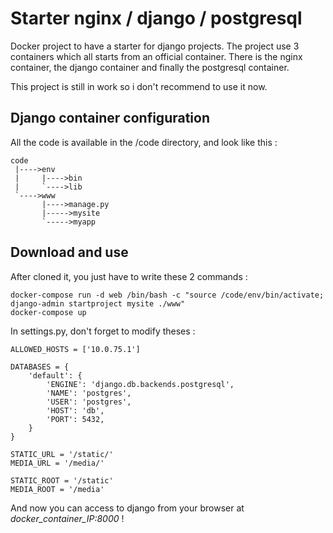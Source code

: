 Starter nginx / django / postgresql
===================

Docker project to have a starter for django projects. The project use 3 containers which all starts from an official container. There is the nginx container, the django container and finally the postgresql container.

This project is still in work so i don't recommend to use it now.

Django container configuration
-------------

All the code is available in the /code directory, and look like this :

```
code
 |---->env
 |     |---->bin
 |     `---->lib
 `---->www
       |---->manage.py
       |----->mysite
       `----->myapp
```

Download and use
-------------

After cloned it, you just have to write these 2 commands :
```
docker-compose run -d web /bin/bash -c "source /code/env/bin/activate; django-admin startproject mysite ./www"
docker-compose up
```

In settings.py, don't forget to modify theses :
```
ALLOWED_HOSTS = ['10.0.75.1']
```
```
DATABASES = {
    'default': {
        'ENGINE': 'django.db.backends.postgresql',
        'NAME': 'postgres',
        'USER': 'postgres',
        'HOST': 'db',
        'PORT': 5432,
    }
}
```
```
STATIC_URL = '/static/'
MEDIA_URL = '/media/'

STATIC_ROOT = '/static'
MEDIA_ROOT = '/media'
```

And now you can access to django from your browser at *docker_container_IP:8000* !